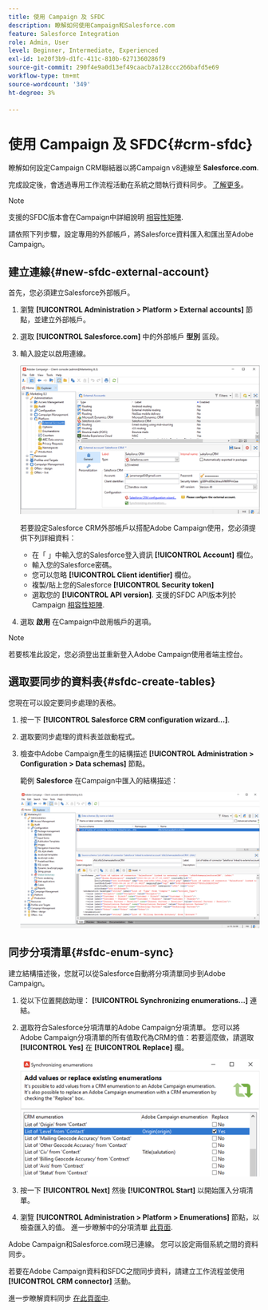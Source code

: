 ```yaml
---
title: 使用 Campaign 及 SFDC
description: 瞭解如何使用Campaign和Salesforce.com
feature: Salesforce Integration
role: Admin, User
level: Beginner, Intermediate, Experienced
exl-id: 1e20f3b9-d1fc-411c-810b-6271360286f9
source-git-commit: 290f4e9a0d13ef49caacb7a128ccc266bafd5e69
workflow-type: tm+mt
source-wordcount: '349'
ht-degree: 3%

---
```


# 使用 Campaign 及 SFDC{#crm-sfdc}

瞭解如何設定Campaign CRM聯結器以將Campaign v8連線至 **Salesforce.com**.

完成設定後，會透過專用工作流程活動在系統之間執行資料同步。 [了解更多](crm-data-sync.md)。

>[!NOTE]
>
>支援的SFDC版本會在Campaign中詳細說明 [相容性矩陣](../start/compatibility-matrix.md).

請依照下列步驟，設定專用的外部帳戶，將Salesforce資料匯入和匯出至Adobe Campaign。

## 建立連線{#new-sfdc-external-account}

首先，您必須建立Salesforce外部帳戶。

1. 瀏覽 **[!UICONTROL Administration > Platform > External accounts]** 節點，並建立外部帳戶。
1. 選取 **[!UICONTROL Salesforce.com]** 中的外部帳戶 **型別** 區段。
1. 輸入設定以啟用連線。

   ![](assets/sfdc-external-account.png)

   若要設定Salesforce CRM外部帳戶以搭配Adobe Campaign使用，您必須提供下列詳細資料：

   * 在「 」中輸入您的Salesforce登入資訊 **[!UICONTROL Account]** 欄位。
   * 輸入您的Salesforce密碼。
   * 您可以忽略 **[!UICONTROL Client identifier]** 欄位。
   * 複製/貼上您的Salesforce **[!UICONTROL Security token]**
   * 選取您的 **[!UICONTROL API version]**. 支援的SFDC API版本列於Campaign [相容性矩陣](../start/compatibility-matrix.md).

1. 選取 **啟用** 在Campaign中啟用帳戶的選項。

>[!NOTE]
>
>若要核准此設定，您必須登出並重新登入Adobe Campaign使用者端主控台。

## 選取要同步的資料表{#sfdc-create-tables}

您現在可以設定要同步處理的表格。

1. 按一下 **[!UICONTROL Salesforce CRM configuration wizard...]**.
1. 選取要同步處理的資料表並啟動程式。
1. 檢查中Adobe Campaign產生的結構描述 **[!UICONTROL Administration > Configuration > Data schemas]** 節點。

   範例 **Salesforce** 在Campaign中匯入的結構描述：

   ![](assets/sfdc-schemas.png)

## 同步分項清單{#sfdc-enum-sync}

建立結構描述後，您就可以從Salesforce自動將分項清單同步到Adobe Campaign。

1. 從以下位置開啟助理：  **[!UICONTROL Synchronizing enumerations...]** 連結。
1. 選取符合Salesforce分項清單的Adobe Campaign分項清單。
您可以將Adobe Campaign分項清單的所有值取代為CRM的值：若要這麼做，請選取 **[!UICONTROL Yes]** 在 **[!UICONTROL Replace]** 欄。

   ![](assets/sfdc-enum.png)

1. 按一下 **[!UICONTROL Next]** 然後 **[!UICONTROL Start]** 以開始匯入分項清單。

1. 瀏覽 **[!UICONTROL Administration > Platform > Enumerations]** 節點，以檢查匯入的值。 進一步瞭解中的分項清單 [此頁面](../config/ui-settings.md#enumerations).

Adobe Campaign和Salesforce.com現已連線。 您可以設定兩個系統之間的資料同步。

若要在Adobe Campaign資料和SFDC之間同步資料，請建立工作流程並使用 **[!UICONTROL CRM connector]** 活動。

進一步瞭解資料同步 [在此頁面中](crm-data-sync.md).
